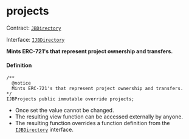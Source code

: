 # projects

Contract: [`JBDirectory`](/docs/dev/v3/api/contracts/jbdirectory/README.md)​‌

Interface: [`IJBDirectory`](/docs/dev/v3/api/interfaces/ijbdirectory.md)

**Mints ERC-721's that represent project ownership and transfers.**

#### Definition

```
/**
  @notice
  Mints ERC-721's that represent project ownership and transfers.
*/
IJBProjects public immutable override projects;
```

* Once set the value cannot be changed.
* The resulting view function can be accessed externally by anyone.
* The resulting function overrides a function definition from the [`IJBDirectory`](/docs/dev/v3/api/interfaces/ijbdirectory.md) interface.
